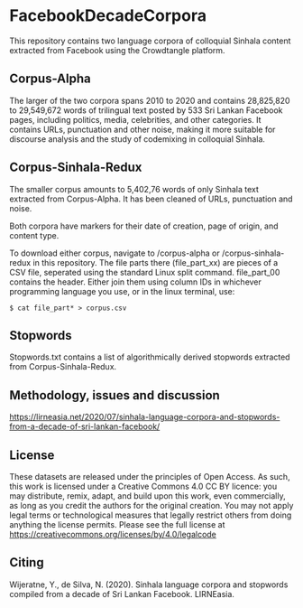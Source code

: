 # FacebookDecadeCorpora
This repository contains two language corpora of colloquial Sinhala content extracted from Facebook using the Crowdtangle platform. 

## Corpus-Alpha
The larger of the two corpora spans 2010 to 2020 and contains 28,825,820 to 29,549,672 words of trilingual text posted by 533 Sri Lankan Facebook pages, including politics, media, celebrities, and other categories. It contains URLs, punctuation and other noise, making it more suitable for discourse analysis and the study of codemixing in colloquial Sinhala.

## Corpus-Sinhala-Redux
The smaller corpus amounts to 5,402,76 words of only Sinhala text extracted from Corpus-Alpha. It has been cleaned of URLs, punctuation and noise.

Both corpora have markers for their date of creation, page of origin, and content type. 

To download either corpus, navigate to /corpus-alpha or /corpus-sinhala-redux in this repository. The file parts there (file_part_xx) are pieces of a CSV file, seperated using the standard Linux split command. file_part_00 contains the header. Either join them using column IDs in whichever programming language you use, or in the linux terminal, use:

```
$ cat file_part* > corpus.csv
```

## Stopwords
Stopwords.txt contains a list of algorithmically derived stopwords extracted from Corpus-Sinhala-Redux.

## Methodology, issues and discussion
https://lirneasia.net/2020/07/sinhala-language-corpora-and-stopwords-from-a-decade-of-sri-lankan-facebook/
  
## License

These datasets are released under the principles of Open Access. As such, this work is licensed under a Creative Commons 4.0 CC BY licence: you may distribute, remix, adapt, and build upon this work, even commercially, as long as you credit the authors for the original creation. You may not apply legal terms or technological measures that legally restrict others from doing anything the license permits. Please see the full license at https://creativecommons.org/licenses/by/4.0/legalcode

## Citing
Wijeratne, Y., de Silva, N. (2020). Sinhala language corpora and stopwords compiled from a decade of Sri Lankan Facebook. LIRNEasia.
